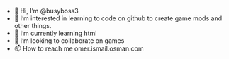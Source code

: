 - 👋 Hi, I’m @busyboss3
- 👀 I’m interested in learning to code on github to create game mods and other things.
- 🌱 I’m currently learning html 
- 💞️ I’m looking to collaborate on games
- 📫 How to reach me omer.ismail.osman.com

<!---
busyboss3/busyboss3 is a ✨ special ✨ repository because its `README.md` (this file) appears on your GitHub profile.
You can click the Preview link to take a look at your changes.
--->
